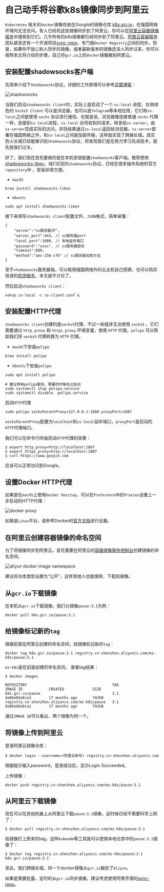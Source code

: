 
# 自己动手将谷歌k8s镜像同步到阿里云

`Kubernetes` 相关的`docker`镜像存放在Google的镜像仓库 [k8s.gcr.io](https://cloud.google.com/container-registry/)，在强国网络环境内无法访问。有人已经将这些镜像同步到了阿里云，你可以在[阿里云容器镜像服务](https://cr.console.aliyun.com/cn-shenzhen/instances/images)中搜索到它们。几乎所有的k8s镜像都已经同步到了阿里云。[阿里云容器服务](https://www.aliyun.com/product/containerservice)团队甚至还有一个开源项目[sync-repo](https://github.com/AliyunContainerService/sync-repo)，专门做`Docker Registry`之间的同步。但是，如果你不放心别人同步的镜像，或者最新版本的镜像还没人同步过来，你可以按照本文将介绍的步骤，自己将`gcr.io`上的`docker`镜像搬到阿里云。

## 安装配置shadowsocks客户端

先简单介绍下`Shadowsocks`协议，详细的工作原理可以参考[这篇博客](https://www.desgard.com/Shadowsocks-1/)：

![shadowsocks](./media/patriotic-networ-2.png)

当我们启动`shadowsocks client`时，实际上是启动了一个 `ss-local` 进程，左侧绿色的 `Socks5 Client` 可以是浏览器，也可以是`Telegram`等本地应用，它们和`ss-local`之间是使用 `socks` 协议进行通信。也就是说，浏览器像连接普通 `socks` 代理一样，连接到`ss-local`进程。`ss-local` 会将收到的请求，转发给`ss-server`，由`ss-server`完成实际的访问，并将结果通过`ss-local`返回给浏览器。`ss-server`部署在强国网络之外，和`ss-local`之间是加密传输，这样就实现了跨越长城。其实防火长城已经能够识别`Shadowsocks`协议，但发现我们是在努力学习先进技术，就先放我们过关。

好了，我们现在首先要做的是在本机安装配置`shadowsocks`客户端。推荐使用[shadowsocks-libev](https://github.com/shadowsocks/shadowsocks-libev)，纯C实现的`shadowsocks`协议，已经在很多操作系统的官方`repository`中 ，安装非常方便。

* `macOS`

```
brew install shadowsocks-libev
```

* `Ubuntu`

```
sudo apt install shadowsocks-libev
```

接下来填写`shadowsocks client`配置文件，`JSON`格式，简单易懂：

```
{
    "server":"ss服务器IP",
    "server_port":443, // ss服务器port
    "local_port":1080, // 本地监听端口
    "password":"xxxx", // ss服务器密码
    "timeout":600,
    "method":"aes-256-cfb" // ss服务器加密方法
}
```
至于`shadowsocks`服务器端，可以租用强国网络外的云主机自己搭建，也可以购买现成的[机场服务](https://www.emptyus.com/aff.php?uid=16723)，本文就不讨论了。

然后启动`shadowsocks client`：

```
nohup ss-local -c ss-client.conf &
```


## 安装配置HTTP代理

`shadowsocks client`创建的是`socks5`代理，不过一些程序无法使用 `socks5` ，它们需要通过 `http_proxy` 和 `https_proxy` 环境变量，使用 `HTTP` 代理。`polipo` 可以帮助我们将 `socks5` 代理转换为 `HTTP` 代理。

* `macOS`下安装`polipo`

```
brew install polipo
```

* `Ubuntu`下安装`polipo`

```
sudo apt install polipo

# 建议停掉polipo服务，需要的时候自己启动
sudo systemctl stop polipo.service
sudo systemctl disable  polipo.service
```

启动`HTTP`代理

```
sudo polipo socksParentProxy=127.0.0.1:1080 proxyPort=1087
```

`socksParentProxy`配置为`localhost`和`ss-local`监听端口，`proxyPort`是启动的`HTTP`代理端口。

我们可以在命令行终端测试`HTTP`代理的效果：

```
$ export http_proxy=http://localhost:1087
$ export https_proxy=http://localhost:1087
$ curl https://www.google.com
```

应该可以正常访问到Google。

## 设置Docker HTTP代理

如果是在`macOS`上使用`Docker Desctop`，可以在`Preference`中的`Proxies`设置上一步启动的HTTP代理：

![docker proxy](./media/docker-proxy.png)

如果是`Linux`平台，请参考Docker的[官方文档](https://docs.docker.com/config/daemon/systemd/#httphttps-proxy)进行设置。

## 在阿里云创建容器镜像的命名空间

为了将镜像同步到阿里云，首先需要在阿里云的[容器镜像服务控制台](https://cr.console.aliyun.com/cn-shenzhen/instances/namespaces)创建镜像的命名空间。

![aliyun docker image namespace](./media/aliyun-docker-image-namespace.png)

建议将仓库类型设置为“公开”，这样其他人也能搜索、下载到镜像。

## 从`gcr.io`下载镜像

在本机从`gcr.io`下载镜像，我们以镜像`pause:3.1`为例：

```
docker pull k8s.gcr.io/pause:3.1
```

## 给镜像标记新的`tag`

根据前面在阿里云创建的命名空间，给镜像标记新的`tag`：

```
docker tag k8s.gcr.io/pause:3.1 registry.cn-shenzhen.aliyuncs.com/mz-k8s/pause:3.1
```

`mz-k8s`是在前面创建的命名空间。 查看tag结果：

```
$ docker images

REPOSITORY                                       TAG                 IMAGE ID            CREATED             SIZE
k8s.gcr.io/pause                                 3.1                 da86e6ba6ca1        17 months ago       742kB
registry.cn-shenzhen.aliyuncs.com/mz-k8s/pause   3.1                 da86e6ba6ca1        17 months ago       742kB
```

通过`IMAGE ID`可以看出，两个镜像为同一个。

## 将镜像上传到阿里云

登录阿里云镜像仓库：

```
$ docker login --username=(阿里云账号) registry.cn-shenzhen.aliyuncs.com
```

根据提示输入password，登录成功后，显示Login Succeeded。

上传镜像：

```
docker push registry.cn-shenzhen.aliyuncs.com/mz-k8s/pause:3.1
```

## 从阿里云下载镜像

现在可以在其他机器上从阿里云下载`pause:3.1`镜像，这时候已经不需要科学上网了：

```
$ docker pull registry.cn-shenzhen.aliyuncs.com/mz-k8s/pause:3.1
```

给镜像打上原来的tag，这样`kubeadm`等工具就可以使用本地仓库中的`pause:3.1`镜像了：

```
$ docker tag registry.cn-shenzhen.aliyuncs.com/mz-k8s/pause:3.1 k8s.gcr.io/pause:3.1
```

至此，我们跨越长城，将一个docker镜像从`gcr.io`搬到了`Aliyun`。

如果是需要批量、定时的从`gcr.io`同步镜像，建议考虑使用阿里开源的[sync-repo](https://github.com/AliyunContainerService/sync-repo)。